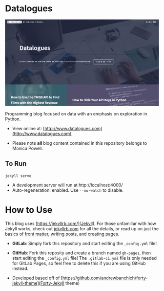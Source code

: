 # Datalogues

![preview](/assets/images/preview.png)

Programming blog focused on data with an emphasis on exploration in Python.

- View online at: [http://www.datalogues.com](http://www.datalogues.com)

- Please note **all** blog content contained in this repository belongs to Monica Powell.


## To Run
```jekyll serve```
- A development server will run at http://localhost:4000/
- Auto-regeneration: enabled. Use `--no-watch` to disable.


# How to Use
This blog uses [https://jekyllrb.com/](Jekyll). For those unfamiliar with how Jekyll works, check out [jekyllrb.com](https://jekyllrb.com/) for all the details, 
or read up on just the basics of [front matter](https://jekyllrb.com/docs/frontmatter/), [writing posts](https://jekyllrb.com/docs/posts/), 
and [creating pages](https://jekyllrb.com/docs/pages/).

- **GitLab**: Simply fork this repository and start editing the `_config.yml` file!  
- **GitHub**: Fork this reposity and create a branch named `gh-pages`, then start editing the `_config.yml` file! The `.gitlab-ci.yml` file is only needed for GitLab Pages, so feel free to delete this if you are using GitHub instead.


- Developed based off of [https://github.com/andrewbanchich/forty-jekyll-theme](Forty-Jekyll theme)

